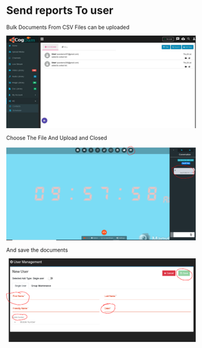 # Send reports To user

Bulk Documents From CSV Files can be uploaded

![](../.gitbook/assets/image%20%28131%29.png)

Choose The File And Upload and Closed

![](../.gitbook/assets/image%20%28243%29.png)

And save the documents

![](../.gitbook/assets/image%20%28246%29.png)

